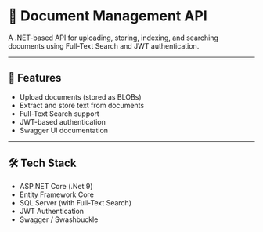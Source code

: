 # 📄 Document Management API

A .NET-based API for uploading, storing, indexing, and searching documents using Full-Text Search and JWT authentication.

---

## 🔧 Features

- Upload documents (stored as BLOBs)
- Extract and store text from documents
- Full-Text Search support
- JWT-based authentication
- Swagger UI documentation

---

## 🛠️ Tech Stack

- ASP.NET Core (.Net 9)
- Entity Framework Core
- SQL Server (with Full-Text Search)
- JWT Authentication
- Swagger / Swashbuckle